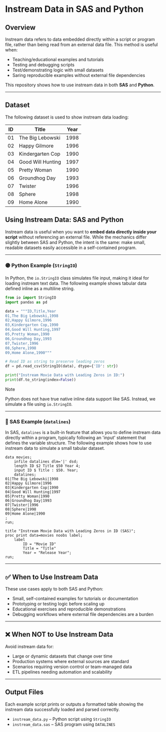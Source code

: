 # Instream Data in SAS and Python

## Overview

Instream data refers to data embedded directly within a script or program file, rather than being read from an external data file. 
This method is useful when:

- Teaching/educational examples and tutorials
- Testing and debugging scripts
- Test/demonstrating logic with small datasets
- Saring reproducible examples without external file dependencies

This repository shows how to use instream data in both **SAS** and **Python**.

---

## Dataset

The following dataset is used to show instream data loading:

| ID | Title               | Year |
|----|---------------------|------|
| 01  | The Big Lebowski    | 1998 |
| 02  | Happy Gilmore       | 1996 |
| 03  | Kindergarten Cop    | 1990 |
| 04  | Good Will Hunting   | 1997 |
| 05  | Pretty Woman        | 1990 |
| 06  | Groundhog Day       | 1993 |
| 07  | Twister             | 1996 |
| 08  | Sphere              | 1998 |
| 09  | Home Alone          | 1990 |

## Using Instream Data: SAS and Python

Instream data is useful when you want to **embed data directly inside your script** without referencing an external file. While the mechanics differ slightly between SAS and Python, the intent is the same: make small, readable datasets easily accessible in a self-contained program.

---

### 🟣 Python Example (`StringIO`)

In Python, the `io.StringIO` class simulates file input, making it ideal for loading instream text data. The following example shows tabular data defined inline as a multiline string.

```python
from io import StringIO
import pandas as pd

data = """ID,Title,Year
01,The Big Lebowski,1998
02,Happy Gilmore,1996
03,Kindergarten Cop,1990
04,Good Will Hunting,1997
05,Pretty Woman,1990
06,Groundhog Day,1993
07,Twister,1996
08,Sphere,1998
09,Home Alone,1990"""

# Read ID as string to preserve leading zeros
df = pd.read_csv(StringIO(data), dtype={'ID': str})

print("Instream Movie Data with Leading Zeros in ID:")
print(df.to_string(index=False))
```

> [!NOTE]
> Python does not have true native inline data support like SAS. Instead, we simulate a file using `io.StringIO`.

---

### 🔵 SAS Example (`datalines`)

In SAS, `datalines` is a built-in feature that allows you to define instream data directly within a program, typically following an 'input' statement that defines the variable structure. The following example shows how to use instream data to simulate a small tabular dataset.

```sas
data movies;
    infile datalines dlm='|' dsd;
    length ID $2 Title $50 Year 4;
    input ID $ Title : $50. Year;
    datalines;
01|The Big Lebowski|1998
02|Happy Gilmore|1996
03|Kindergarten Cop|1990
04|Good Will Hunting|1997
05|Pretty Woman|1990
06|Groundhog Day|1993
07|Twister|1996
08|Sphere|1998
09|Home Alone|1990
;
run;

title "Instream Movie Data with Leading Zeros in ID (SAS)";
proc print data=movies noobs label;
    label 
        ID = "Movie ID"
        Title = "Title"
        Year = "Release Year";
run;
```
---

## ✅ When to Use Instream Data

These use cases apply to both SAS and Python:

- Small, self-contained examples for tutorials or documentation  
- Prototyping or testing logic before scaling up  
- Educational exercises and reproducible demonstrations  
- Debugging workflows where external file dependencies are a burden  

---

## ❌ When NOT to Use Instream Data

Avoid instream data for:

- Large or dynamic datasets that change over time  
- Production systems where external sources are standard  
- Scenarios requiring version control or team-managed data  
- ETL pipelines needing automation and scalability

---

## Output Files

Each example script prints or outputs a formatted table showing the instream data successfully loaded and parsed correctly.

- `instream_data.py` – Python script using `StringIO`
- `instream_data.sas` – SAS program using `DATALINES`
